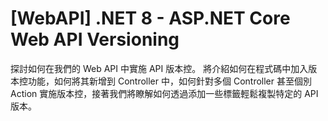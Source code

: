 # [WebAPI] .NET 8 - ASP.NET Core Web API Versioning

探討如何在我們的 Web API 中實施 API 版本控。 將介紹如何在程式碼中加入版本控功能，如何將其新增到 Controller 中，如何針對多個 Controller 甚至個別 Action 實施版本控，接著我們將瞭解如何透過添加一些標籤輕鬆複製特定的 API 版本。